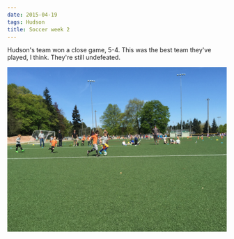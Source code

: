 ```yaml
---
date: 2015-04-19
tags: Hudson
title: Soccer week 2
---
```

<!--
date: 2015-04-19
tags: Hudson
-->
Hudson's team won a close game, 5-4. This was the best team they've played, I think. They're still undefeated. 

![Title](/img/IMG_5551.JPG)